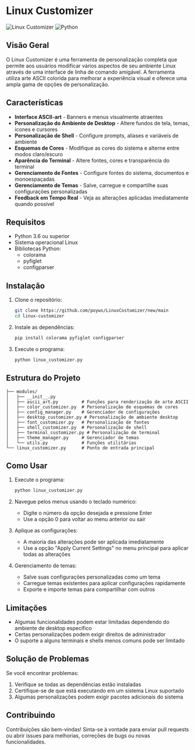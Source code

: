 # Linux Customizer

![Linux Customizer](https://img.shields.io/badge/Linux-Customizer-brightgreen)
![Python](https://img.shields.io/badge/Python-3.6+-blue)

## Visão Geral

O Linux Customizer é uma ferramenta de personalização completa que permite aos usuários modificar vários aspectos de seu ambiente Linux através de uma interface de linha de comando amigável. A ferramenta utiliza arte ASCII colorida para melhorar a experiência visual e oferece uma ampla gama de opções de personalização.

## Características

- **Interface ASCII-art** - Banners e menus visualmente atraentes
- **Personalização do Ambiente de Desktop** - Altere fundos de tela, temas, ícones e cursores
- **Personalização de Shell** - Configure prompts, aliases e variáveis de ambiente
- **Esquemas de Cores** - Modifique as cores do sistema e alterne entre modos claro/escuro
- **Aparência do Terminal** - Altere fontes, cores e transparência do terminal
- **Gerenciamento de Fontes** - Configure fontes do sistema, documentos e monoespaçadas
- **Gerenciamento de Temas** - Salve, carregue e compartilhe suas configurações personalizadas
- **Feedback em Tempo Real** - Veja as alterações aplicadas imediatamente quando possível

## Requisitos

- Python 3.6 ou superior
- Sistema operacional Linux
- Bibliotecas Python:
  - colorama
  - pyfiglet
  - configparser

## Instalação

1. Clone o repositório:
   ```bash
   git clone https://github.com/poyws/LinuxCostumizer/new/main
   cd linux-customizer
   ```

2. Instale as dependências:
   ```bash
   pip install colorama pyfiglet configparser
   ```

3. Execute o programa:
   ```bash
   python linux_customizer.py
   ```

## Estrutura do Projeto

```
├── modules/
│   ├── __init__.py
│   ├── ascii_art.py         # Funções para renderização de arte ASCII
│   ├── color_customizer.py  # Personalização de esquemas de cores
│   ├── config_manager.py    # Gerenciador de configurações
│   ├── desktop_customizer.py # Personalização de ambiente desktop
│   ├── font_customizer.py   # Personalização de fontes
│   ├── shell_customizer.py  # Personalização de shell
│   ├── terminal_customizer.py # Personalização de terminal
│   ├── theme_manager.py     # Gerenciador de temas
│   └── utils.py             # Funções utilitárias
└── linux_customizer.py      # Ponto de entrada principal
```

## Como Usar

1. Execute o programa:
   ```bash
   python linux_customizer.py
   ```

2. Navegue pelos menus usando o teclado numérico:
   - Digite o número da opção desejada e pressione Enter
   - Use a opção 0 para voltar ao menu anterior ou sair

3. Aplique as configurações:
   - A maioria das alterações pode ser aplicada imediatamente
   - Use a opção "Apply Current Settings" no menu principal para aplicar todas as alterações

4. Gerenciamento de temas:
   - Salve suas configurações personalizadas como um tema
   - Carregue temas existentes para aplicar configurações rapidamente
   - Exporte e importe temas para compartilhar com outros

## Limitações

- Algumas funcionalidades podem estar limitadas dependendo do ambiente de desktop específico
- Certas personalizações podem exigir direitos de administrador
- O suporte a alguns terminais e shells menos comuns pode ser limitado

## Solução de Problemas

Se você encontrar problemas:

1. Verifique se todas as dependências estão instaladas
2. Certifique-se de que está executando em um sistema Linux suportado
3. Algumas personalizações podem exigir pacotes adicionais do sistema

## Contribuindo

Contribuições são bem-vindas! Sinta-se à vontade para enviar pull requests ou abrir issues para melhorias, correções de bugs ou novas funcionalidades.
